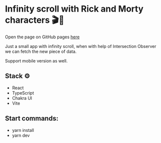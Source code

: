 
# Infinity scroll with Rick and Morty characters 🎬🍿

Open the page on GitHub pages [here](https://egor-kozlov.github.io/Rick-and-Morty/)


Just a small app with infinity scroll, when with help of Intersection Observer we can fetch the new piece of data.

Support mobile version as well.

## Stack ⚙️

- React
- TypeScript
- Chakra UI
- Vite

## Start commands:

- yarn install
- yarn dev


